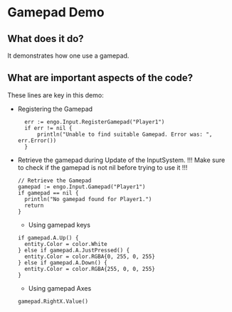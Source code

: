 # Gamepad Demo

## What does it do?
It demonstrates how one use a gamepad.   

## What are important aspects of the code?
These lines are key in this demo:

* Registering the Gamepad
  ```
	err := engo.Input.RegisterGamepad("Player1")
	if err != nil {
		println("Unable to find suitable Gamepad. Error was: ", err.Error())
	}
  ```

* Retrieve the gamepad during Update of the InputSystem.
    !!! Make sure to check if the gamepad is not nil before trying to use it !!!
  ```
  // Retrieve the Gamepad
  gamepad := engo.Input.Gamepad("Player1")
  if gamepad == nil {
    println("No gamepad found for Player1.")
    return
  }
  ```

  * Using gamepad keys

  ```
  if gamepad.A.Up() {
    entity.Color = color.White
  } else if gamepad.A.JustPressed() {
    entity.Color = color.RGBA{0, 255, 0, 255}
  } else if gamepad.A.Down() {
    entity.Color = color.RGBA{255, 0, 0, 255}
  }
  ```

  * Using gamepad Axes

  ```
  gamepad.RightX.Value()
  ```
